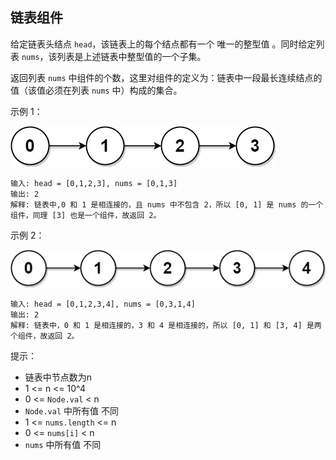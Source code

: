 ## 链表组件

给定链表头结点 `head`，该链表上的每个结点都有一个 唯一的整型值 。同时给定列表 `nums`，该列表是上述链表中整型值的一个子集。

返回列表 `nums` 中组件的个数，这里对组件的定义为：链表中一段最长连续结点的值（该值必须在列表 `nums` 中）构成的集合。

示例 1：

![](../images/817.linked-list-components.png)
```
输入: head = [0,1,2,3], nums = [0,1,3]
输出: 2
解释: 链表中,0 和 1 是相连接的，且 nums 中不包含 2，所以 [0, 1] 是 nums 的一个组件，同理 [3] 也是一个组件，故返回 2。
```

示例 2：

![](../images/817.linked-list-components_1.png)
```
输入: head = [0,1,2,3,4], nums = [0,3,1,4]
输出: 2
解释: 链表中，0 和 1 是相连接的，3 和 4 是相连接的，所以 [0, 1] 和 [3, 4] 是两个组件，故返回 2。
```

提示：

* 链表中节点数为n
* 1 <= n <= 10^4
* 0 <= `Node.val` < n
* `Node.val` 中所有值 不同
* 1 <= `nums.length` <= n
* 0 <= `nums[i]` < n
* `nums` 中所有值 不同